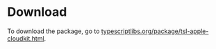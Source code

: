 Download
========

To download the package, go to
[typescriptlibs.org/package/tsl-apple-cloudkit.html](https://typescriptlibs.org/package/tsl-apple-cloudkit.html).

<script type="text/javascript">location.href="https://typescriptlibs.org/package/tsl-apple-cloudkit.html";</script>
